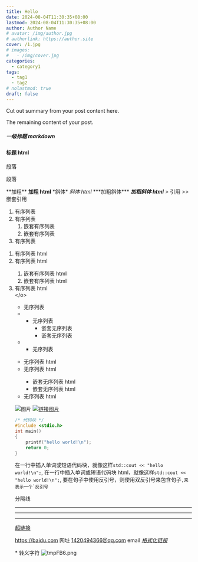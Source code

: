 ```yaml
---
title: Hello
date: 2024-08-04T11:30:35+08:00
lastmod: 2024-08-04T11:30:35+08:00
author: Author Name
# avatar: /img/author.jpg
# authorlink: https://author.site
cover: /1.jpg
# images:
#   - /img/cover.jpg
categories:
  - category1
tags:
  - tag1
  - tag2
# nolastmod: true
draft: false
---
```


Cut out summary from your post content here.

<!--more-->

The remaining content of your post.
##### 一级标题 markdown

<h4>标题 html</h4>  
段落  
<p>段落</p>  
**加粗**
<strong>加粗 html</strong>
*斜体*
<em>斜体 html</em>
***加粗斜体***
<strong><em>加粗斜体 html</em></strong>
&gt; 引用
&gt;&gt; 嵌套引用

1.  有序列表
2.  有序列表
    1.  嵌套有序列表
    2.  嵌套有序列表
3.  有序列表

<ol>
<li>有序列表 html</li>
<li>有序列表 html</li>
<ol>
<li>嵌套有序列表 html</li>
<li>嵌套有序列表 html</li>
</ol>
<li>有序列表 html</li>
&lt;/o&gt;

*   无序列表
*
    *   无序列表
        *   嵌套无序列表
        *   嵌套无序列表
*
    *   无序列表

<ul>
<li>无序列表 html</li>
<li>无序列表 html</li>
<ul>
<li>嵌套无序列表 html</li>
<li>嵌套无序列表 html</li>
</ul>
<li>无序列表 html</li>
</ul>

![图片](C:\Users\14204\Pictures\Screenshots\屏幕截图_20221114_124749.png)
[![链接图片](C:\Users\14204\Pictures\Screenshots\屏幕截图_20221112_125411.png)](https://baidu.com)

```c++
/* 代码块 */
#include <stdio.h>
int main()
{
	printf("hello world!\n");
	return 0;
}
```

在一行中插入单词或短语代码块，就像这样`std::cout << "hello world!\n";`,
在一行中插入单词或短语代码块 html，就像这样<code>std::cout << "hello world!\n";</code>,
要在句子中使用反引号，则使用双反引号来包含句子``,来表示一个`反引号``

分隔线

***

***

***

[超链接](https://markdown.com.cn "百度")

<https://baidu.com> 网址
<1420494366@qq.com> email
*[格式化链接](https://baidu.com)*

\* 转义字符
![tmpFB6.png](file:///C:%5CUsers%5C14204%5CAppData%5CLocal%5CTemp%5CtmpFB6.png)
